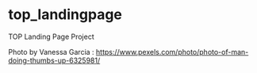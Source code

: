 # top_landingpage
TOP Landing Page Project

Photo by Vanessa Garcia : https://www.pexels.com/photo/photo-of-man-doing-thumbs-up-6325981/